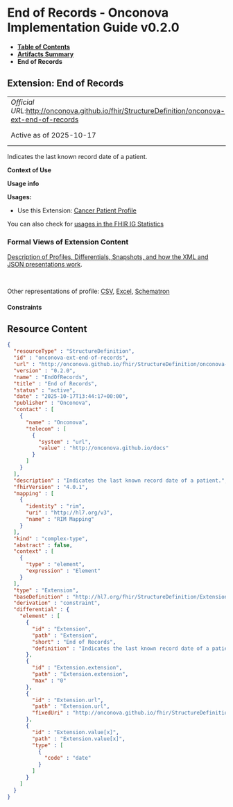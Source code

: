 # End of Records - Onconova Implementation Guide v0.2.0

* [**Table of Contents**](toc.md)
* [**Artifacts Summary**](artifacts.md)
* **End of Records**

## Extension: End of Records 

| | |
| :--- | :--- |
| *Official URL*:http://onconova.github.io/fhir/StructureDefinition/onconova-ext-end-of-records | *Version*:0.2.0 |
| Active as of 2025-10-17 | *Computable Name*:EndOfRecords |

Indicates the last known record date of a patient.

**Context of Use**

**Usage info**

**Usages:**

* Use this Extension: [Cancer Patient Profile](StructureDefinition-onconova-cancer-patient.md)

You can also check for [usages in the FHIR IG Statistics](https://packages2.fhir.org/xig/onconova.fhir|current/StructureDefinition/onconova-ext-end-of-records)

### Formal Views of Extension Content

 [Description of Profiles, Differentials, Snapshots, and how the XML and JSON presentations work](http://build.fhir.org/ig/FHIR/ig-guidance/readingIgs.html#structure-definitions). 

 

Other representations of profile: [CSV](StructureDefinition-onconova-ext-end-of-records.csv), [Excel](StructureDefinition-onconova-ext-end-of-records.xlsx), [Schematron](StructureDefinition-onconova-ext-end-of-records.sch) 

#### Constraints



## Resource Content

```json
{
  "resourceType" : "StructureDefinition",
  "id" : "onconova-ext-end-of-records",
  "url" : "http://onconova.github.io/fhir/StructureDefinition/onconova-ext-end-of-records",
  "version" : "0.2.0",
  "name" : "EndOfRecords",
  "title" : "End of Records",
  "status" : "active",
  "date" : "2025-10-17T13:44:17+00:00",
  "publisher" : "Onconova",
  "contact" : [
    {
      "name" : "Onconova",
      "telecom" : [
        {
          "system" : "url",
          "value" : "http://onconova.github.io/docs"
        }
      ]
    }
  ],
  "description" : "Indicates the last known record date of a patient.",
  "fhirVersion" : "4.0.1",
  "mapping" : [
    {
      "identity" : "rim",
      "uri" : "http://hl7.org/v3",
      "name" : "RIM Mapping"
    }
  ],
  "kind" : "complex-type",
  "abstract" : false,
  "context" : [
    {
      "type" : "element",
      "expression" : "Element"
    }
  ],
  "type" : "Extension",
  "baseDefinition" : "http://hl7.org/fhir/StructureDefinition/Extension|4.0.1",
  "derivation" : "constraint",
  "differential" : {
    "element" : [
      {
        "id" : "Extension",
        "path" : "Extension",
        "short" : "End of Records",
        "definition" : "Indicates the last known record date of a patient."
      },
      {
        "id" : "Extension.extension",
        "path" : "Extension.extension",
        "max" : "0"
      },
      {
        "id" : "Extension.url",
        "path" : "Extension.url",
        "fixedUri" : "http://onconova.github.io/fhir/StructureDefinition/onconova-ext-end-of-records"
      },
      {
        "id" : "Extension.value[x]",
        "path" : "Extension.value[x]",
        "type" : [
          {
            "code" : "date"
          }
        ]
      }
    ]
  }
}

```
